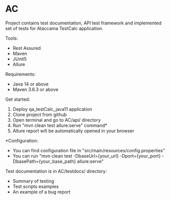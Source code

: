 # AC
Project contains test documentation, API test framework and implemented set of tests for Ataccama TestCalc application.

Tools:
- Rest Assured
- Maven
- JUnit5
- Allure

Requirements:
- Java 14 or above
- Maven 3.6.3 or above

Get started:
1. Deploy qa_testCalc_java11 application
2. Clone project from github
3. Open terminal and go to AC/api/ directory
4. Run "mvn clean test allure:serve" command*
5. Allure report will be automatically opened in your browser

*Configuration:
- You can find configuration file in "src/main/resources/config.properties"
- You can run "mvn clean test -DbaseUrl={your_url} -Dport={your_port} -DbasePath={your_base_path} allure:serve"

Test documentation is in AC/testdocs/ directory:
- Summary of testing
- Test scripts examples
- An example of a bug report